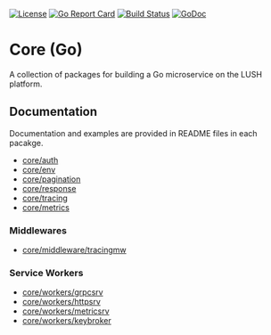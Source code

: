 [![License](https://img.shields.io/badge/License-Apache%202.0-blue.svg)](https://raw.githubusercontent.com/LUSHDigital/core/master/LICENSE) [![Go Report Card](https://goreportcard.com/badge/github.com/LUSHDigital/core)](https://goreportcard.com/report/github.com/LUSHDigital/core) [![Build Status](https://travis-ci.org/LUSHDigital/core.svg?branch=master)](https://travis-ci.org/LUSHDigital/core)
[![GoDoc](https://godoc.org/github.com/LUSHDigital/core?status.svg)](https://godoc.org/github.com/LUSHDigital/core)
# Core (Go)
A collection of packages for building a Go microservice on the LUSH platform.

## Documentation

Documentation and examples are provided in README files in each pacakge.

- [core/auth](https://github.com/LUSHDigital/core/tree/master/auth#auth)
- [core/env](https://github.com/LUSHDigital/core/tree/master/env#env)
- [core/pagination](https://github.com/LUSHDigital/core/tree/master/pagination#pagination)
- [core/response](https://github.com/LUSHDigital/core/tree/master/response#response)
- [core/tracing](https://github.com/LUSHDigital/core/tree/master/tracing)
- [core/metrics](https://github.com/LUSHDigital/core/tree/master/metrics#metrics)

### Middlewares
- [core/middleware/tracingmw](https://github.com/LUSHDigital/core/tree/master/middleware/tracingmw)

### Service Workers
- [core/workers/grpcsrv](https://github.com/LUSHDigital/core/tree/master/workers/grpcsrv)
- [core/workers/httpsrv](https://github.com/LUSHDigital/core/tree/master/workers/httpsrv)
- [core/workers/metricsrv](https://github.com/LUSHDigital/core/tree/master/workers/metricsrv)
- [core/workers/keybroker](https://github.com/LUSHDigital/core/tree/master/workers/keybroker)
